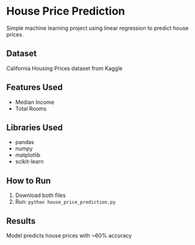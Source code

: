 # House Price Prediction

Simple machine learning project using linear regression to predict house prices.

## Dataset
California Housing Prices dataset from Kaggle

## Features Used
- Median Income  
- Total Rooms

## Libraries Used
- pandas
- numpy
- matplotlib
- scikit-learn

## How to Run
1. Download both files
2. Run: `python house_price_prediction.py`

## Results
Model predicts house prices with ~60% accuracy
